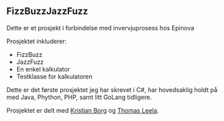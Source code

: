 ## FizzBuzzJazzFuzz
Dette er et prosjekt i forbindelse med invervjuprosess hos Epinova

Prosjektet inkluderer:
- FizzBuzz
- JazzFuzz
- En enkel kalkulator
- Testklasse for kalkulatoren

Dette er det første prosjektet jeg har skrevet i  C#, har hovedsaklig holdt på med Java, Phython, PHP, samt litt GoLang tidligere.

Prosjektet er delt med [Kristian Borg](https://github.com/BorgKristian) og [Thomas Leela](https://github.com/tholee).
